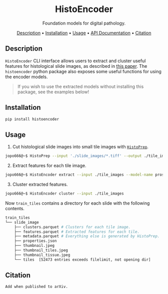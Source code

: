 <div align="center">

# HistoEncoder
Foundation models for digital pathology.


<p align="center">
  <a href="#description">Description</a> •
  <a href="#installation">Installation</a> •
  <a href="#usage">Usage</a> •
  <a href="https://jopo666.github.io/HistoEncoder/">API Documentation</a> •
  <a href="#citation">Citation</a>
</p>

</div>

## Description

`HistoEncoder` CLI interface allows users to extract and cluster useful features for
histological slide images, as described in [this paper](add_link). The `histoencoder`
python package also exposes some useful functions for using the encoder models.

> If you wish to use the extracted models without installing this package, see the
> examples below!

## Installation

```bash
pip install histoencoder
```

## Usage

1. Cut histological slide images into small tile images with
   [`HistoPrep`](https://github.com/jopo666/HistoPrep).

```bash
jopo666@~$ HistoPrep --input './slide_images/*.tiff' --output ./tile_images --width 512 --overlap 0.5 --max-background 0.5
```

2. Extract features for each tile image.

```bash
jopo666@~$ HistoEncoder extract --input ./tile_images --model-name prostate-small
```

3. Cluster extracted features.

```bash
jopo666@~$ HistoEncoder cluster --input ./tile_images
```

Now `train_tiles` contains a directory for each slide with the following contents.

```bash
train_tiles
└── slide_image
    ├── clusters.parquet # Clusters for each tile image.
    ├── features.parquet # Extracted features for each tile.
    ├── metadata.parquet # Everything else is generated by HistoPrep.
    ├── properties.json
    ├── thumbnail.jpeg
    ├── thumbnail_tiles.jpeg
    ├── thumbnail_tissue.jpeg
    └── tiles  [52473 entries exceeds filelimit, not opening dir]
```

## Citation

```
Add when published to arXiv.
```
